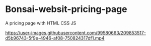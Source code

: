 # Bonsai-websit-pricing-page
A pricing page with HTML CSS JS


https://user-images.githubusercontent.com/99580663/209853517-d5b96743-5f9e-4946-af08-750824317df1.mp4

